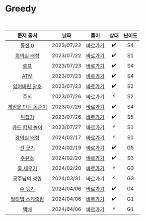 # Greedy

<br>

|                         문제 출처                          |    날짜    |          풀이          | 상태 | 난이도 |
| :--------------------------------------------------------: | :--------: | :--------------------: | :--: | :----: |
|      [동전 0](https://www.acmicpc.net/problem/11047)       | 2023/07/22 | [바로가기](./11047.js) |  ✔️  |   S4   |
|    [회의실 배정](https://www.acmicpc.net/problem/1931)     | 2023/07/22 | [바로가기](./1931.js)  |  ✔️  |   S1   |
|        [로프](https://www.acmicpc.net/problem/2217)        | 2023/07/23 | [바로가기](./2217.js)  |  ✔️  |   S4   |
|        [ATM](https://www.acmicpc.net/problem/11399)        | 2023/07/23 | [바로가기](./11399.js) |  ✔️  |   S4   |
|   [잃어버린 괄호](https://www.acmicpc.net/problem/1541)    | 2023/07/23 | [바로가기](./1541.js)  |  ✔️  |   S2   |
|       [주식](https://www.acmicpc.net/problem/11501)        | 2023/07/26 | [바로가기](./11501.js) |  ⚡  |   S2   |
| [게임을 만든 동준이](https://www.acmicpc.net/problem/2847) | 2023/07/26 | [바로가기](./2847.js)  |  ✔️  |   S4   |
|       [뒤집기](https://www.acmicpc.net/problem/1439)       | 2023/07/26 | [바로가기](./1439.js)  |  ✔️  |   S5   |
|  [카드 합체 놀이](https://www.acmicpc.net/problem/15903)   | 2023/07/27 | [바로가기](./15903.js) |  ⚡  |   S1   |
|    [강의실 배정](https://www.acmicpc.net/problem/11000)    | 2024/02/17 | [바로가기](./11000.js) |  ⚡  |   S1   |
|      [선 긋기](https://www.acmicpc.net/problem/6603)       | 2024/02/19 | [바로가기](./6603.js)  |  ✔️  |   G5   |
|      [주유소](https://www.acmicpc.net/problem/13305)       | 2024/02/20 | [바로가기](./13305.js) |  ✔️  |   S3   |
|     [줄 세우기](https://www.acmicpc.net/problem/7570)      | 2024/02/20 | [바로가기](./7570.js)  |  ⚡  |   G3   |
|   [공주님의 정원](https://www.acmicpc.net/problem/2457)    | 2024/03/31 | [바로가기](./2457.js)  |  ⚡  |   G3   |
|      [수 묶기](https://www.acmicpc.net/problem/1744)       | 2024/04/06 | [바로가기](./1744.js)  |  ✔️  |   G4   |
|  [멀티탭 스케줄링](https://www.acmicpc.net/problem/1700)   | 2024/04/06 | [바로가기](./1700.js)  |  ✔️  |   G1   |
|        [택배](https://www.acmicpc.net/problem/8980)        | 2024/04/06 | [바로가기](./8980.js)  |  ⚡  |   G1   |

